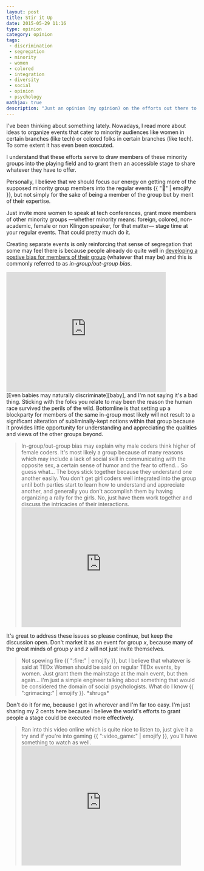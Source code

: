 ```yaml
---
layout: post
title: Stir it Up
date: 2015-05-29 11:16
type: opinion
category: opinion
tags:
 - discrimination
 - segregation
 - minority
 - women
 - colored
 - integration
 - diversity
 - social
 - opinion
 - psychology
mathjax: true
description: "Just an opinion (my opinion) on the efforts out there to organize events for minority members."
---
```

I've been thinking about something lately. Nowadays, I read more about ideas to 
organize events that cater to minority audiences like women in certain branches 
(like tech) or colored folks in certain branches (like tech). To some extent it
has even been executed.

I understand that these efforts serve to draw members of these minority groups
into the playing field and to grant them an accessible stage to share whatever
they have to offer.

Personally, I believe that we should focus our energy on getting more of 
the supposed minority group members into the regular events 
{{ ":ticket:" | emojify }}, but not simply for the sake of being a member of the
group but by merit of their expertise.

Just invite more women to speak at tech conferences, grant more members of 
other minority groups &mdash;whether minority means: foreign, colored, non-academic, 
female or non Klingon speaker, for that matter&mdash; stage time at your regular 
events. That could pretty much do it.

Creating separate events is only reinforcing that sense of segregation that 
some may feel there is because people already do quite well in [developing a 
postive bias for members of their group][race] (whatever that may be) and this
is commonly referred to as _in-group/out-group bias_. 
<div class="element video">
  <iframe width="420" height="315" src="https://www.youtube.com/embed/6QGNxRGgBwM" frameborder="0" allowfullscreen></iframe>
</div>
[Even babies may naturally discriminate][baby], and I'm not saying it's a bad 
thing. Sticking with the folks you relate to may been the reason the human
race survived the perils of the wild. Bottomline is that setting up a 
blockparty for members of the same in-group most likely will not result to a 
significant alteration of subliminally-kept notions within that group because 
it provides little opportunity for understanding and appreciating the qualities 
and views of the other groups beyond. 

<blockquote>
In-group/out-group bias may explain why male coders think higher of female 
coders. It's most likely a group because of many reasons which may include a 
lack of social skill in communicating with the opposite sex, a certain sense of 
humor and the fear to offend... So guess what... The boys stick together 
because they understand one another easily. You don't get girl coders well 
integrated into the group until both parties start to learn how to understand
and appreciate another, and generally you don't accomplish them by having 
organizing a rally for the girls. No, just have them work together and discuss
the intricacies of their interactions.
<div class="element video">
  <iframe width="420" height="315" src="https://www.youtube.com/embed/ga4Zr7P25o0" frameborder="0" allowfullscreen></iframe>
</div>
</blockquote>

It's great to address these issues so please continue, but keep the discussion 
open. Don't market it as an event for group $x$, because many of the great 
minds of group $y$ and $z$ will not just invite themselves.

<blockquote>
Not spewing fire {{ ":fire:" | emojify }}, but I believe that whatever is said 
at TEDx Women should be said on regular TEDx events, by women. Just grant them 
the mainstage at the main event, but then again... I'm just a simple engineer 
talking about something that would be considered the domain of social 
psychologists. What do I know {{ ":grimacing:" | emojify }}. *shrugs*
</blockquote>

Don't do it for me, because I get in wherever and I'm far too easy. I'm just 
sharing my 2 cents here because I believe the world's efforts to grant people a 
stage could be executed more effectively.

<blockquote>
Ran into this video online which is quite nice to listen to, just give it a 
try and if you're into gaming {{ ":video_game:" | emojify }}, you'll have 
something to watch as well.
<div class="element video">
  <iframe width="420" height="315" src="https://www.youtube.com/embed/9RZ13rgCcww" frameborder="0" allowfullscreen></iframe>
</div>
</blockquote>

[race]: http://www.slate.com/articles/double_x/the_kids/2014/03/teaching_tolerance_how_white_parents_should_talk_to_their_kids_about_race.html
[baby]: http://www.newsweek.com/even-babies-discriminate-nurtureshock-excerpt-79233
